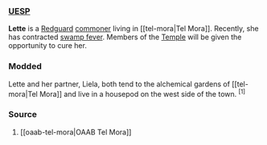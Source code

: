 ### [UESP](https://en.uesp.net/wiki/Morrowind:Lette)
**Lette** is a [Redguard](https://en.uesp.net/wiki/Morrowind:Redguard "Morrowind:Redguard") [commoner](https://en.uesp.net/wiki/Morrowind:Commoner "Morrowind:Commoner") living in [[tel-mora|Tel Mora]]. Recently, she has contracted [swamp fever](https://en.uesp.net/wiki/Morrowind:Swamp_Fever "Morrowind:Swamp Fever"). Members of the [Temple](https://en.uesp.net/wiki/Morrowind:Tribunal_Temple "Morrowind:Tribunal Temple") will be given the opportunity to cure her.
### Modded
Lette and her partner, Liela, both tend to the alchemical gardens of [[tel-mora|Tel Mora]] and live in a housepod on the west side of the town. <sup>[1]</sup>
### Source
1. [[oaab-tel-mora|OAAB Tel Mora]]